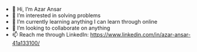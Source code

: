 - 👋 Hi, I’m Azar Ansar
- 👀 I’m interested in solving problems
- 🌱 I’m currently learning anything I can learn through online
- 💞️ I’m looking to collaborate on anything
- 📫 Reach me through LinkedIn: https://www.linkedin.com/in/azar-ansar-41a133100/

<!---
W4bbiT/W4bbiT is a ✨ special ✨ repository because its `README.md` (this file) appears on your GitHub profile.
You can click the Preview link to take a look at your changes.
--->
